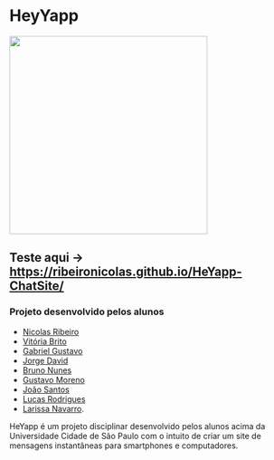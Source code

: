 # HeyYapp 
<img src="https://ribeironicolas.github.io/HeYapp-ChatSite/icon.png" width="350">

## Teste aqui -> https://ribeironicolas.github.io/HeYapp-ChatSite/
### Projeto desenvolvido pelos alunos 
- [Nicolas Ribeiro](https://github.com/ribeironicolas)
- [Vitória Brito](https://github.com/Vitoriabrt)
- [Gabriel Gustavo](https://github.com/gabrielguxtavo)
- [Jorge David](https://github.com/JorgeDC99)
- [Bruno Nunes](https://github.com/BrunoImanaka)
- [Gustavo Moreno](https://github.com/Gsmoreno)
- [João Santos](https://github.com/devjoaosantos)
- [Lucas Rodrigues](https://github.com/lucasryg)
- [Larissa Navarro](https://github.com/Navarrocrn).

HeYapp é um projeto disciplinar desenvolvido pelos alunos acima da Universidade Cidade de São Paulo com o intuito de criar um site de mensagens instantâneas para smartphones e computadores.
